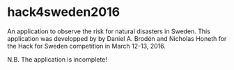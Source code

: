 # hack4sweden2016
An application to observe the risk for natural disasters in Sweden. This application was developped by by Daniel A. Brodén and Nicholas Honeth for the Hack for Sweden competition in March 12-13, 2016.

N.B. The application is incomplete!
